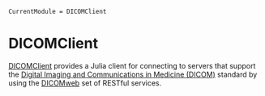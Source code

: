 ```@meta
CurrentModule = DICOMClient
```

# DICOMClient

[DICOMClient](https://github.com/JuliaHealth/DICOMClient.jl)
provides a Julia client for connecting to
servers that support the
[Digital Imaging and Communications in Medicine (DICOM)](https://www.dicomstandard.org/)
standard by using the
[DICOMweb](https://www.dicomstandard.org/dicomweb)
set of RESTful services.
